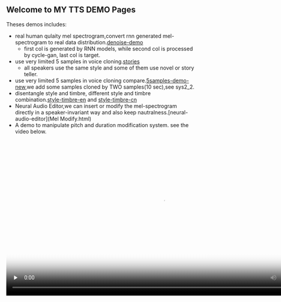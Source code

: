 ## Welcome to MY TTS DEMO Pages

Theses demos includes:
 - real human qulaity mel spectrogram,convert rnn generated mel-spectrogram to real data distribution.[denoise-demo](denoise-demo.html)
   - first col is generated by RNN models, while second col is processed by cycle-gan, last col is target.
 - use very limited 5 samples in voice cloning.[stories](DEMO-5.html)
   - all speakers use the same style and some of them use novel or story teller.
 - use very limited 5 samples in voice cloning compare.[5samples-demo-new](pps5.html),we add some samples cloned by TWO samples(10 sec),see sys2_2.
 - disentangle style and timbre, different style and timbre combination.[style-timbre-en](ENStory.html) and [style-timbre-cn](DEMO-StyleTimbre.html)
 - Neural Audio Editor,we can insert or modify the mel-spectrogram directly in a speaker-invariant way and also keep nautralness.[neural-audio-editor](Mel Modify.html)
 - A demo to manipulate pitch and duration modification system. see the video below.



<video id="video" controls="" preload="none" poster="封面" width="832px">
      <source id="mp4" src="Pitch-Duration-Modify.mp4" type="video/mp4">
</videos>


